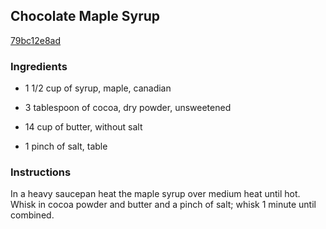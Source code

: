 ## Chocolate Maple Syrup

[79bc12e8ad](http://www.food.com/recipe/chocolate-maple-syrup-160783)

### Ingredients

 - 1 1/2 cup of syrup, maple, canadian

 - 3 tablespoon of cocoa, dry powder, unsweetened

 - 14 cup of butter, without salt

 - 1 pinch of salt, table

### Instructions

In a heavy saucepan heat the maple syrup over medium heat until hot. Whisk in cocoa powder and butter and a pinch of salt; whisk 1 minute until combined.